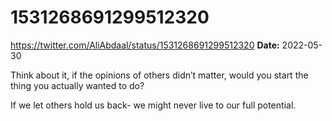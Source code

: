 # 1531268691299512320
https://twitter.com/AliAbdaal/status/1531268691299512320
**Date:** 2022-05-30

Think about it, if the opinions of others didn’t matter, would you start the thing you actually wanted to do?

If we let others hold us back- we might never live to our full potential.

